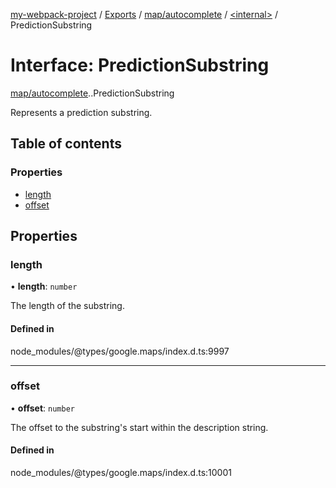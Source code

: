 [my-webpack-project](../README.md) / [Exports](../modules.md) / [map/autocomplete](../modules/map_autocomplete.md) / [<internal\>](../modules/map_autocomplete._internal_.md) / PredictionSubstring

# Interface: PredictionSubstring

[map/autocomplete](../modules/map_autocomplete.md).[<internal>](../modules/map_autocomplete._internal_.md).PredictionSubstring

Represents a prediction substring.

## Table of contents

### Properties

- [length](map_autocomplete._internal_.PredictionSubstring.md#length)
- [offset](map_autocomplete._internal_.PredictionSubstring.md#offset)

## Properties

### length

• **length**: `number`

The length of the substring.

#### Defined in

node_modules/@types/google.maps/index.d.ts:9997

___

### offset

• **offset**: `number`

The offset to the substring&#39;s start within the description string.

#### Defined in

node_modules/@types/google.maps/index.d.ts:10001

